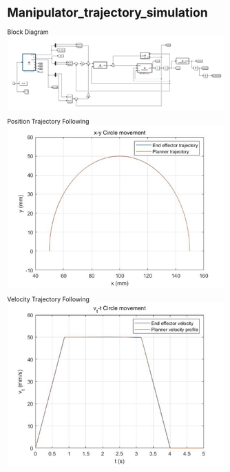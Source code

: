 # Manipulator_trajectory_simulation
Block Diagram
<img src="picture/BlockDiagram.jpg">

Position Trajectory Following
<img src="picture/Position.jpg">

Velocity Trajectory Following
<img src="picture/Velocity.jpg">

